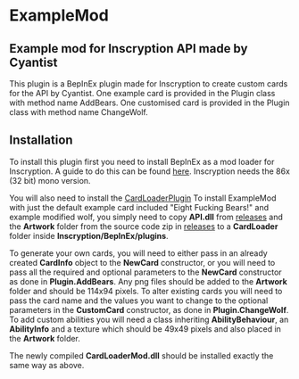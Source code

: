 # ExampleMod
## Example mod for Inscryption API made by Cyantist

This plugin is a BepInEx plugin made for Inscryption to create custom cards for the API by Cyantist.
One example card is provided in the Plugin class with method name AddBears.
One customised card is provided in the Plugin class with method name ChangeWolf.

## Installation
To install this plugin first you need to install BepInEx as a mod loader for Inscryption. A guide to do this can be found [here](https://docs.bepinex.dev/articles/user_guide/installation/index.html#where-to-download-bepinex). Inscryption needs the 86x (32 bit) mono version.

You will also need to install the [CardLoaderPlugin](https://github.com/ScottWilson0903/InscryptionAPI)
To install ExampleMod with just the default example card included "Eight Fucking Bears!" and example modified wolf, you simply need to copy **API.dll** from [releases](https://github.com/ScottWilson0903/InscryptionAPI/releases) and the **Artwork** folder from the source code zip in [releases](https://github.com/ScottWilson0903/InscryptionAPI/releases) to a **CardLoader** folder inside **Inscryption/BepInEx/plugins**.

To generate your own cards, you will need to either pass in an already created **CardInfo** object to the **NewCard** constructor, or you will need to pass all the required and optional parameters to the **NewCard** constructor as done in **Plugin.AddBears**. Any png files should be added to the **Artwork** folder and should be 114x94 pixels.
To alter existing cards you will need to pass the card name and the values you want to change to the optional parameters in the **CustomCard** constructor, as done in **Plugin.ChangeWolf**.
To add custom abilities you will need a class inheriting **AbilityBehaviour**, an **AbilityInfo** and a texture which should be 49x49 pixels and also placed in the **Artwork** folder.

The newly compiled **CardLoaderMod.dll** should be installed exactly the same way as above.
